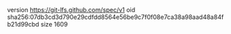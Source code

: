 version https://git-lfs.github.com/spec/v1
oid sha256:07db3cd3d790e29cdfdd8564e56be9c7f0f08e7ca38a98aad48a84fb21d99cbd
size 1609
